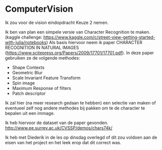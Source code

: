 # ComputerVision

Ik zou voor de vision eindopdracht Keuze 2 nemen.

Ik ben van plan een simpele versie van Character Recognition te maken. (kaggle challenge: https://www.kaggle.com/c/street-view-getting-started-with-julia/notebooks)
Als basis hiervoor neem ik paper CHARACTER RECOGNITION IN NATURAL IMAGES (https://www.scitepress.org/Papers/2009/17701/17701.pdf).
In deze paper gebruiken ze de volgende methodes:
- Shape Contexts
- Geometric Blur
- Scale Invariant Feature Transform
- Spin image
- Maximum Response of filters 
- Patch descriptor

Ik zal hier (na meer research gedaan te hebben) een selectie van maken of eventueel zelf nog andere methodes bij pakken om te de character te bepalen uit een immage.

Ik heb hiervoor de dataset van de paper gevonden.
http://www.ee.surrey.ac.uk/CVSSP/demos/chars74k/

Ik heb met Diederik in de les op dinsdag overlegd of dit zou voldoen aan de eisen van het project en het leek erop dat dit correct was.
